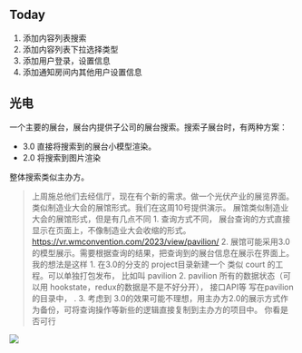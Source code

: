 ## Today

1. 添加内容列表搜索
2. 添加内容列表下拉选择类型
3. 添加用户登录，设置信息
4. 添加通知房间内其他用户设置信息

## 光电

一个主要的展台，展台内提供子公司的展台搜索。搜索子展台时，有两种方案：

- 3.0 直接将搜索到的展台小模型渲染。
- 2.0 将搜索到图片渲染

整体搜索类似主办方。

> 上周施总他们去经信厅，现在有个新的需求。做一个光伏产业的展览界面。类似制造业大会的展馆形式。我们在这周10号提供演示。 展馆类似制造业大会的展馆形式，但是有几点不同 1. 查询方式不同， 展台查询的方式直接显示在页面上，不像制造业大会收缩的形式。 https://vr.wmconvention.com/2023/view/pavilion/ 2. 展馆可能采用3.0的模型展示。需要根据查询的结果，把查询到的展台信息在展示在界面上。 我的想法是这样 1. 在3.0的分支的 project目录新建一个 类似 court 的工程。可以单独打包发布， 比如叫 pavilion 2. pavilion 所有的数据状态（可以用 hookstate，redux的数据是不是不好分开）， 接口API等 写在pavilion的目录中， . 3. 考虑到 3.0的效果可能不理想，用主办方2.0的展示方式作为备份，可将查询操作等新些的逻辑直接复制到主办方的项目中。 你看是否可行

![](Pasted%20image%2020240304162040.png)